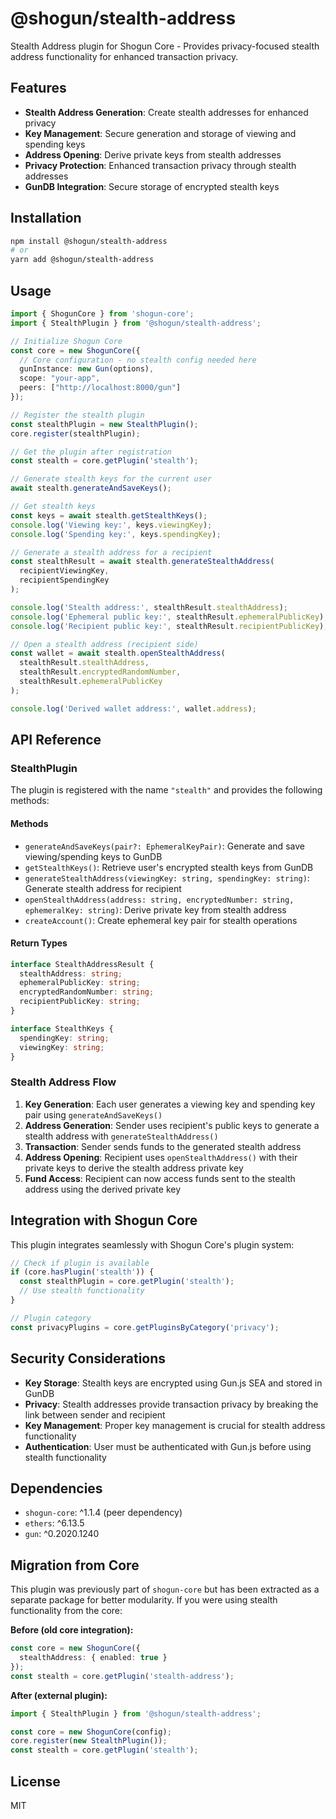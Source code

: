 # @shogun/stealth-address

Stealth Address plugin for Shogun Core - Provides privacy-focused stealth address functionality for enhanced transaction privacy.

## Features

- **Stealth Address Generation**: Create stealth addresses for enhanced privacy
- **Key Management**: Secure generation and storage of viewing and spending keys
- **Address Opening**: Derive private keys from stealth addresses
- **Privacy Protection**: Enhanced transaction privacy through stealth addresses
- **GunDB Integration**: Secure storage of encrypted stealth keys

## Installation

```bash
npm install @shogun/stealth-address
# or
yarn add @shogun/stealth-address
```

## Usage

```typescript
import { ShogunCore } from 'shogun-core';
import { StealthPlugin } from '@shogun/stealth-address';

// Initialize Shogun Core
const core = new ShogunCore({
  // Core configuration - no stealth config needed here
  gunInstance: new Gun(options),
  scope: "your-app",
  peers: ["http://localhost:8000/gun"]
});

// Register the stealth plugin
const stealthPlugin = new StealthPlugin();
core.register(stealthPlugin);

// Get the plugin after registration
const stealth = core.getPlugin('stealth');

// Generate stealth keys for the current user
await stealth.generateAndSaveKeys();

// Get stealth keys
const keys = await stealth.getStealthKeys();
console.log('Viewing key:', keys.viewingKey);
console.log('Spending key:', keys.spendingKey);

// Generate a stealth address for a recipient
const stealthResult = await stealth.generateStealthAddress(
  recipientViewingKey,
  recipientSpendingKey
);

console.log('Stealth address:', stealthResult.stealthAddress);
console.log('Ephemeral public key:', stealthResult.ephemeralPublicKey);
console.log('Recipient public key:', stealthResult.recipientPublicKey);

// Open a stealth address (recipient side)
const wallet = await stealth.openStealthAddress(
  stealthResult.stealthAddress,
  stealthResult.encryptedRandomNumber,
  stealthResult.ephemeralPublicKey
);

console.log('Derived wallet address:', wallet.address);
```

## API Reference

### StealthPlugin

The plugin is registered with the name `"stealth"` and provides the following methods:

#### Methods

- `generateAndSaveKeys(pair?: EphemeralKeyPair)`: Generate and save viewing/spending keys to GunDB
- `getStealthKeys()`: Retrieve user's encrypted stealth keys from GunDB
- `generateStealthAddress(viewingKey: string, spendingKey: string)`: Generate stealth address for recipient
- `openStealthAddress(address: string, encryptedNumber: string, ephemeralKey: string)`: Derive private key from stealth address
- `createAccount()`: Create ephemeral key pair for stealth operations

#### Return Types

```typescript
interface StealthAddressResult {
  stealthAddress: string;
  ephemeralPublicKey: string;
  encryptedRandomNumber: string;
  recipientPublicKey: string;
}

interface StealthKeys {
  spendingKey: string;
  viewingKey: string;
}
```

### Stealth Address Flow

1. **Key Generation**: Each user generates a viewing key and spending key pair using `generateAndSaveKeys()`
2. **Address Generation**: Sender uses recipient's public keys to generate a stealth address with `generateStealthAddress()`
3. **Transaction**: Sender sends funds to the generated stealth address
4. **Address Opening**: Recipient uses `openStealthAddress()` with their private keys to derive the stealth address private key
5. **Fund Access**: Recipient can now access funds sent to the stealth address using the derived private key

## Integration with Shogun Core

This plugin integrates seamlessly with Shogun Core's plugin system:

```typescript
// Check if plugin is available
if (core.hasPlugin('stealth')) {
  const stealthPlugin = core.getPlugin('stealth');
  // Use stealth functionality
}

// Plugin category
const privacyPlugins = core.getPluginsByCategory('privacy');
```

## Security Considerations

- **Key Storage**: Stealth keys are encrypted using Gun.js SEA and stored in GunDB
- **Privacy**: Stealth addresses provide transaction privacy by breaking the link between sender and recipient
- **Key Management**: Proper key management is crucial for stealth address functionality
- **Authentication**: User must be authenticated with Gun.js before using stealth functionality

## Dependencies

- `shogun-core`: ^1.1.4 (peer dependency)
- `ethers`: ^6.13.5
- `gun`: ^0.2020.1240

## Migration from Core

This plugin was previously part of `shogun-core` but has been extracted as a separate package for better modularity. If you were using stealth functionality from the core:

**Before (old core integration):**
```typescript
const core = new ShogunCore({
  stealthAddress: { enabled: true }
});
const stealth = core.getPlugin('stealth-address');
```

**After (external plugin):**
```typescript
import { StealthPlugin } from '@shogun/stealth-address';

const core = new ShogunCore(config);
core.register(new StealthPlugin());
const stealth = core.getPlugin('stealth');
```

## License

MIT 